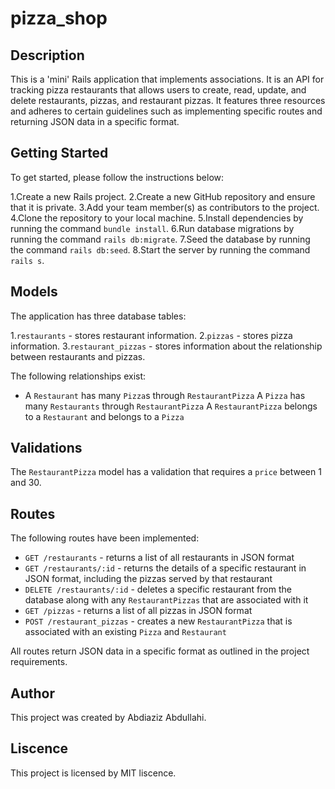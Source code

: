 # pizza_shop

## Description
This is a 'mini' Rails application that implements associations. It is an API for tracking pizza restaurants that allows users to create, read, update, and delete restaurants, pizzas, and restaurant pizzas. It features three resources and adheres to certain guidelines such as implementing specific routes and returning JSON data in a specific format.

## Getting Started
To get started, please follow the instructions below:

1.Create a new Rails project.
2.Create a new GitHub repository and ensure that it is private.
3.Add your team member(s) as contributors to the project.
4.Clone the repository to your local machine.
5.Install dependencies by running the command `bundle install`.
6.Run database migrations by running the command `rails db:migrate`.
7.Seed the database by running the command `rails db:seed`.
8.Start the server by running the command `rails s`.

## Models
The application has three database tables:

1.`restaurants` - stores restaurant information.
2.`pizzas` - stores pizza information.
3.`restaurant_pizzas` - stores information about the relationship between restaurants and pizzas.

The following relationships exist:

- A `Restaurant` has many `Pizza`s through `RestaurantPizza`
A `Pizza` has many `Restaurants` through `RestaurantPizza`
A `RestaurantPizza` belongs to a `Restaurant` and belongs to a `Pizza`

## Validations
The `RestaurantPizza` model has a validation that requires a `price` between 1 and 30.

## Routes
The following routes have been implemented:

- `GET /restaurants` - returns a list of all restaurants in JSON format
- `GET /restaurants/:id` - returns the details of a specific restaurant in JSON format, including the pizzas served by that restaurant
- `DELETE /restaurants/:id` - deletes a specific restaurant from the database along with any `RestaurantPizzas` that are associated with it
- `GET /pizzas` - returns a list of all pizzas in JSON format
- `POST /restaurant_pizzas` - creates a new `RestaurantPizza` that is associated with an existing `Pizza` and `Restaurant`

All routes return JSON data in a specific format as outlined in the project requirements.

## Author
This project was created by Abdiaziz Abdullahi.

## Liscence
This project is licensed by MIT liscence.